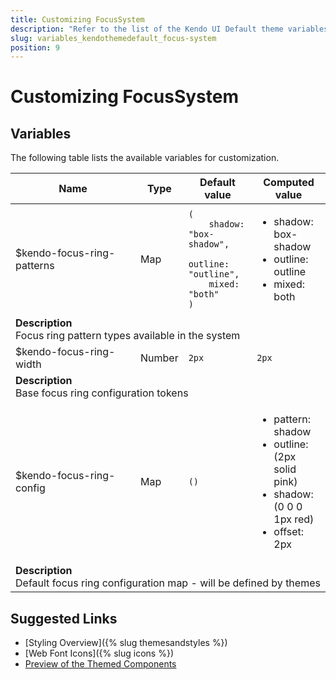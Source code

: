 ```yaml
---
title: Customizing FocusSystem
description: "Refer to the list of the Kendo UI Default theme variables available for customization."
slug: variables_kendothemedefault_focus-system
position: 9
---
```


# Customizing FocusSystem

## Variables

The following table lists the available variables for customization.

<table class="theme-variables">
    <colgroup>
    <col style="width: 200px; white-space:nowrap;" />
    <col />
    <col />
    <col />
</colgroup>
<thead>
    <tr>
        <th>Name</th>
        <th>Type</th>
        <th>Default value</th>
        <th>Computed value</th>
    </tr>
</thead>
<tbody>
        <tr>
    <td>$kendo-focus-ring-patterns</td>
    <td>Map</td>
    <td><code>(
    shadow: "box-shadow",
    outline: "outline",
    mixed: "both"
)</code></td>
    <td><ul><li>shadow: box-shadow</li><li>outline: outline</li><li>mixed: both</li></ul></td>
</tr>
<tr>
    <td colspan="4" class="theme-variables-description-container"><div><b>Description</b><div class="theme-variables-description">Focus ring pattern types available in the system</div></div>
    </td>
</tr>
<tr>
    <td>$kendo-focus-ring-width</td>
    <td>Number</td>
    <td><code>2px</code></td>
    <td><code>2px</code></td>
</tr>
<tr>
    <td colspan="4" class="theme-variables-description-container"><div><b>Description</b><div class="theme-variables-description">Base focus ring configuration tokens</div></div>
    </td>
</tr>
<tr>
    <td>$kendo-focus-ring-config</td>
    <td>Map</td>
    <td><code>()</code></td>
    <td><ul><li>pattern: shadow</li><li>outline: (2px solid pink)</li><li>shadow: (0 0 0 1px red)</li><li>offset: 2px</li></ul></td>
</tr>
<tr>
    <td colspan="4" class="theme-variables-description-container"><div><b>Description</b><div class="theme-variables-description">Default focus ring configuration map - will be defined by themes</div></div>
    </td>
</tr>
</tbody>
</table>

## Suggested Links

* [Styling Overview]({% slug themesandstyles %})
* [Web Font Icons]({% slug icons %})
* [Preview of the Themed Components](../)

